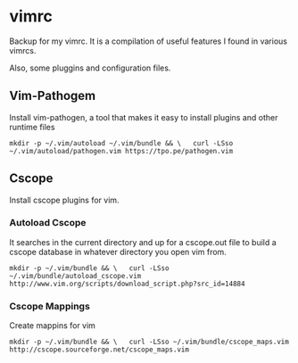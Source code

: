# vimrc  
Backup for my  vimrc. It is a compilation of useful features I found in various vimrcs.

Also, some pluggins and configuration files.

## Vim-Pathogem  
Install vim-pathogen, a tool that makes it easy to install plugins and other runtime files

`mkdir -p ~/.vim/autoload ~/.vim/bundle && \  
curl -LSso ~/.vim/autoload/pathogen.vim https://tpo.pe/pathogen.vim`

## Cscope  
Install cscope plugins for vim. 

### Autoload Cscope  
It searches in the current directory and up for a cscope.out file to build a cscope database in whatever directory you open vim from.

`mkdir -p ~/.vim/bundle && \  
curl -LSso ~/.vim/bundle/autoload_cscope.vim http://www.vim.org/scripts/download_script.php?src_id=14884
`

### Cscope Mappings
Create mappins for vim

`mkdir -p ~/.vim/bundle && \  
curl -LSso ~/.vim/bundle/cscope_maps.vim http://cscope.sourceforge.net/cscope_maps.vim
`
